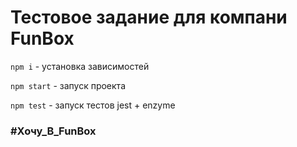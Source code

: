 Тестовое задание для компани FunBox
=====================

`npm i` - установка зависимостей

`npm start` - запуск проекта

`npm test` - запуск тестов jest + enzyme

### #Хочу_В_FunBox